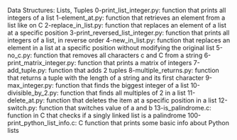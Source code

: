 Data Structures: Lists, Tuples
0-print_list_integer.py: function that prints all integers of a list
1-element_at.py: function that retrieves an element from a list like on C
2-replace_in_list.py: function that replaces an element of a list at a specific position
3-print_reversed_list_integer.py: function that prints all integers of a list, in reverse order
4-new_in_list.py: function that replaces an element in a list at a specific position without modifying the original list
5-no_c.py: function that removes all characters c and C from a string
6-print_matrix_integer.py: function that prints a matrix of integers
7-add_tuple.py: function that adds 2 tuples
8-multiple_returns.py: function that returns a tuple with the length of a string and its first character
9-max_integer.py: function that finds the biggest integer of a list
10-divisible_by_2.py: function that finds all multiples of 2 in a list
11-delete_at.py: function that deletes the item at a specific position in a list
12-switch.py: function that switches value of a and b
13-is_palindrome.c: function in C that checks if a singly linked list is a palindrome
100-print_python_list_info.c: C function that prints some basic info about Python lists
